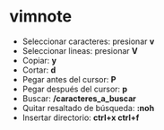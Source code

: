 # vimnote
* Seleccionar caracteres: presionar **v** 
* Seleccionar lineas: presionar **V**
* Copiar: **y**
* Cortar: **d**
* Pegar antes del cursor: **P**
* Pegar después del cursor: **p**
* Buscar: **/caracteres_a_buscar**
* Quitar resaltado de búsqueda: **:noh**
* Insertar directorio: **ctrl+x ctrl+f**
